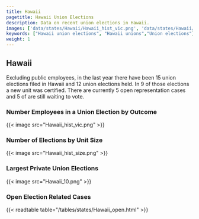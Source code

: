 ```yaml
---
title: Hawaii
pagetitle: Hawaii Union Elections
description: Data on recent union elections in Hawaii.
images: ['data/states/Hawaii/Hawaii_hist_vic.png', 'data/states/Hawaii/Hawaii_hist_size.png', 'data/states/Hawaii/Hawaii_10.png']
keywords: ["Hawaii union elections", "Hawaii unions","Union elections"]
weight: 1
---
```

##  Hawaii

Excluding public employees, in the last year there have been 15 union elections filed in Hawaii and 12 union elections held. In 9 of those elections a new unit was certified. There are currently 5 open representation cases and 5 of are still waiting to vote.

### Number Employees in a Union Election by Outcome
{{< image src="Hawaii_hist_vic.png" >}}

### Number of Elections by Unit Size
{{< image src="Hawaii_hist_size.png" >}}

### Largest Private Union Elections
{{< image src="Hawaii_10.png" >}}

### Open Election Related Cases
{{< readtable table="/tables/states/Hawaii_open.html" >}}

